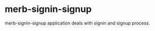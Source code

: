 merb-signin-signup
==================

merb-signin-signup application deals with signin and signup process.